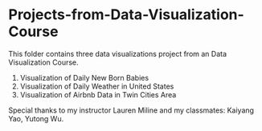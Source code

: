 # Projects-from-Data-Visualization-Course

This folder contains three data visualizations project from an Data Visualization Course.

1. Visualization of Daily New Born Babies
2. Visualization of Daily Weather in United States
3. Visualization of Airbnb Data in Twin Cities Area

Special thanks to my instructor Lauren Miline and my classmates: Kaiyang Yao, Yutong Wu.
